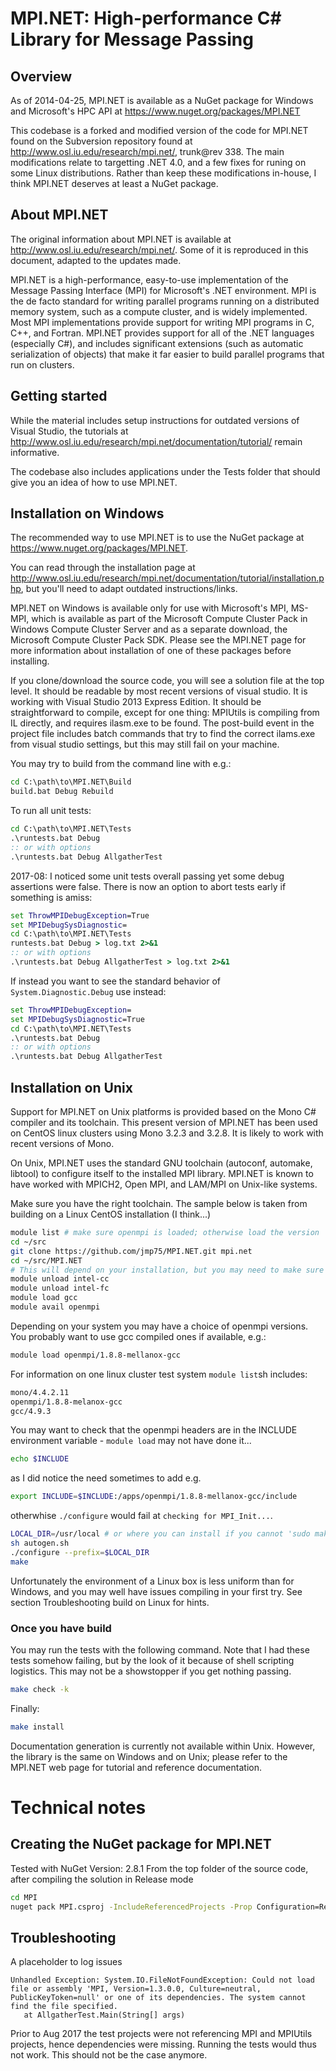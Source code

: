 MPI.NET: High-performance C# Library for Message Passing
========================================================

## Overview

As of 2014-04-25, MPI.NET is available as a NuGet package for Windows and Microsoft's HPC API at https://www.nuget.org/packages/MPI.NET

This codebase is a forked and modified version of the code for MPI.NET found on the Subversion repository found at http://www.osl.iu.edu/research/mpi.net/, trunk@rev 338. The main modifications relate to targetting .NET 4.0, and a few fixes for runing on some Linux distributions. Rather than keep these modifications in-house, I think MPI.NET deserves at least a NuGet package.

## About MPI.NET

The original information about MPI.NET is available at http://www.osl.iu.edu/research/mpi.net/. Some of it is reproduced in this document, adapted to the updates made. 

MPI.NET is a high-performance, easy-to-use implementation of the Message Passing Interface (MPI) for Microsoft's .NET environment. MPI is the de facto standard for writing parallel programs running on a distributed memory system, such as a compute cluster, and is widely implemented. Most MPI implementations provide support for writing MPI programs in C, C++, and Fortran. MPI.NET provides support for all of the .NET languages (especially C#), and includes significant extensions (such as automatic serialization of objects) that make it far easier to build parallel programs that run on clusters.

## Getting started

While the material includes setup instructions for outdated versions of Visual Studio, the tutorials at http://www.osl.iu.edu/research/mpi.net/documentation/tutorial/ remain informative.

The codebase also includes applications under the Tests folder that should give you an idea of how to use MPI.NET.

## Installation on Windows

The recommended way to use MPI.NET is to use the NuGet package at https://www.nuget.org/packages/MPI.NET.

You can read through the installation page at http://www.osl.iu.edu/research/mpi.net/documentation/tutorial/installation.php, but you'll need to adapt outdated instructions/links.

MPI.NET on Windows is available only for use with Microsoft's MPI, MS-MPI, which is available as part of the Microsoft Compute Cluster Pack in Windows Compute Cluster Server and as a separate download, the Microsoft Compute Cluster Pack SDK. Please see the MPI.NET page for more information about installation of one of these packages before installing.

If you clone/download the source code, you will see a solution file at the top level. It should be readable by most recent versions of visual studio. It is working with Visual Studio 2013 Express Edition. It should be straightforward to compile, except for one thing: MPIUtils is compiling from IL directly, and requires ilasm.exe to be found. The post-build event in the project file includes batch commands that try to find the correct ilams.exe from visual studio settings, but this may still fail on your machine.

You may try to build from the command line with e.g.:

```bat
cd C:\path\to\MPI.NET\Build
build.bat Debug Rebuild
```

To run all unit tests:

```bat
cd C:\path\to\MPI.NET\Tests
.\runtests.bat Debug
:: or with options
.\runtests.bat Debug AllgatherTest
```

2017-08: I noticed some unit tests overall passing yet some debug assertions were false. There is now an option to abort tests early if something is amiss:

```bat
set ThrowMPIDebugException=True
set MPIDebugSysDiagnostic=
cd C:\path\to\MPI.NET\Tests
runtests.bat Debug > log.txt 2>&1
:: or with options
.\runtests.bat Debug AllgatherTest > log.txt 2>&1
```

If instead you want to see the standard behavior of `System.Diagnostic.Debug` use instead:

```bat
set ThrowMPIDebugException=
set MPIDebugSysDiagnostic=True
cd C:\path\to\MPI.NET\Tests
.\runtests.bat Debug
:: or with options
.\runtests.bat Debug AllgatherTest
```

## Installation on Unix

Support for MPI.NET on Unix platforms is provided based on the Mono C# compiler and its toolchain. This present version of MPI.NET has been used on CentOS linux clusters using Mono 3.2.3 and 3.2.8. It is likely to work with recent versions of Mono.

On Unix, MPI.NET uses the standard GNU toolchain (autoconf, automake, libtool) to configure itself to the installed MPI library. MPI.NET is known to have worked with MPICH2, Open MPI, and LAM/MPI on Unix-like systems. 

Make sure you have the right toolchain. The sample below is taken from building on a Linux CentOS installation (I think...)

```bash
module list # make sure openmpi is loaded; otherwise load the version
cd ~/src
git clone https://github.com/jmp75/MPI.NET.git mpi.net
cd ~/src/MPI.NET
# This will depend on your installation, but you may need to make sure you use the GNU toolchain
module unload intel-cc
module unload intel-fc
module load gcc
module avail openmpi
```

Depending on your system you may have a choice of openmpi versions. You probably want to use gcc compiled ones if available, e.g.:

```bash
module load openmpi/1.8.8-mellanox-gcc
```

For information on one linux cluster test system `module list`sh includes:

```txt
mono/4.4.2.11
openmpi/1.8.8-melanox-gcc
gcc/4.9.3
```

You may want to check that the openmpi headers are in the INCLUDE environment variable - `module load` may not have done it...

```bash
echo $INCLUDE
```

as I did notice the need sometimes to add e.g.

```bash
export INCLUDE=$INCLUDE:/apps/openmpi/1.8.8-mellanox-gcc/include
```

otherwhise `./configure` would fail at `checking for MPI_Init...`.

```bash
LOCAL_DIR=/usr/local # or where you can install if you cannot 'sudo make install'
sh autogen.sh
./configure --prefix=$LOCAL_DIR
make
```

Unfortunately the environment of a Linux box is less uniform than for Windows, and you may well have issues compiling in your first try. See section Troubleshooting build on Linux for hints.

### Once you have build

You may run the tests with the following command. Note that I had these tests somehow failing, but by the look of it because of shell scripting logistics. This may not be a showstopper if you get nothing passing.
```bash
make check -k
```

Finally:
```bash
make install
```

Documentation generation is currently not available within Unix. However, the library is the same on Windows and on Unix; please refer to the MPI.NET web page for tutorial and reference documentation.


# Technical notes

## Creating the NuGet package for MPI.NET

Tested with NuGet Version: 2.8.1
From the top folder of the source code, after compiling the solution in Release mode

```bat
cd MPI
nuget pack MPI.csproj -IncludeReferencedProjects -Prop Configuration=Release
```

## Troubleshooting

A placeholder to log issues

```
Unhandled Exception: System.IO.FileNotFoundException: Could not load file or assembly 'MPI, Version=1.3.0.0, Culture=neutral, PublicKeyToken=null' or one of its dependencies. The system cannot find the file specified.
   at AllgatherTest.Main(String[] args)
```

Prior to Aug 2017 the test projects were not referencing MPI and MPIUtils projects, hence dependencies were missing. Running the tests would thus not work. This should not be the case anymore.

